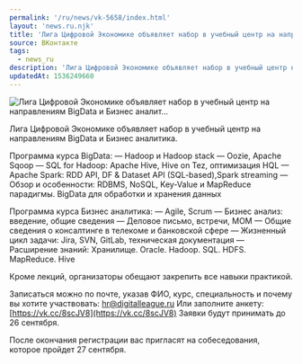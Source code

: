 ```yaml
---
permalink: '/ru/news/vk-5658/index.html'
layout: 'news.ru.njk'
title: 'Лига Цифровой Экономике объявляет набор в учебный центр на направлениям BigData и Бизнес аналит'
source: ВКонтакте
tags:
  - news_ru
description: 'Лига Цифровой Экономике объявляет набор в учебный центр на направлениям BigData и Бизнес аналит…'
updatedAt: 1536249660
---
```

![Лига Цифровой Экономике объявляет набор в учебный центр на направлениям BigData и Бизнес аналит…](https://sun9-68.userapi.com/impf/c830708/v830708158/188b60/p9c_5lQOFt0.jpg?size=1280x720&quality=96&sign=a7ea6a86f5c9978d60c1910f94deb368&c_uniq_tag=FRE7RI7AuNdXBdrD5o_11xOiVAM9ir4--nRdKol6F00&type=album)

Лига Цифровой Экономике объявляет набор в учебный центр на направлениям BigData и Бизнес аналитика.

Программа курса BigData:
— Hadoop и Hadoop stack
— Oozie, Apache Sqoop
— SQL for Hadoop: Apache Hive, Hive on Tez, оптимизация HQL
— Apache Spark: RDD API, DF & Dataset API (SQL-based),Spark streaming
— Обзор и особенности: RDBMS, NoSQL, Key-Value и MapReduce парадигмы. BigData для обработки и хранения данных

Программа курса Бизнес аналитика:
— Agile, Scrum
— Бизнес анализ: введение, общие сведения
— Деловое письмо, встречи, МОМ
— Общие сведения о консалтинге в телекоме и банковской сфере
— Жизненный цикл задачи: Jira, SVN, GitLab, техническая документация
— Расширение знаний: Хранилище. Oracle. Hadoop. SQL. HDFS. MapReduce. Hive

Кроме лекций, организаторы обещают закрепить все навыки практикой.

Записаться можно по почте, указав ФИО, курс, специальность и почему вы хотите участвовать: hr@digitalleague.ru
Или заполните анкету: [https://vk.cc/8scJV8](https://vk.cc/8scJV8)
Заявки будут принимать до 26 сентября.

После окончания регистрации вас пригласят на собеседования, которое пройдет 27 сентября.
